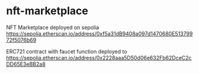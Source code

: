 # nft-marketplace

NFT Marketplace deployed on sepolia https://sepolia.etherscan.io/address/0xf5a31dB9408a097d1470680E51379972f5076b69

ERC721 contract with faucet function deployed to https://sepolia.etherscan.io/address/0x2228aaa5D50d06e632Fb62DceC2cDD65E3eBB2a8